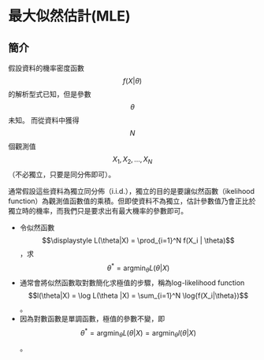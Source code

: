 # 最大似然估計\(MLE\)

## 簡介

假設資料的機率密度函數$$f(X|\theta)$$的解析型式已知，但是參數$$\theta$$未知。而從資料中獲得$$N$$個觀測值$$X_1, X_2, \ldots, X_N$$（不必獨立，只要是同分佈即可）。

通常假設這些資料為獨立同分佈（i.i.d.），獨立的目的是要讓似然函數（ikelihood function）為觀測值函數值的乘積。但即使資料不為獨立，估計參數值乃會正比於獨立時的機率，而我們只是要求出有最大機率的參數即可。

* 令似然函數 $$\displaystyle L(\theta|X) = \prod_{i=1}^N f(X_i | \theta)$$，求$$\displaystyle \theta^{*} = \mathop{\arg\min}_{\theta} L(\theta |X)$$
* 通常會將似然函數取對數簡化求極值的步驟，稱為log-likelihood function $$l(\theta|X) = \log L(\theta |X) = \sum_{i=1}^N \log{f(X_i|\theta})$$。
* 因為對數函數是單調函數，極值的參數不變，即$$\displaystyle \theta^{*} = \mathop{\arg\min}_{\theta} L(\theta |X) = \mathop{\arg\min}_{\theta} l(\theta |X)$$。







